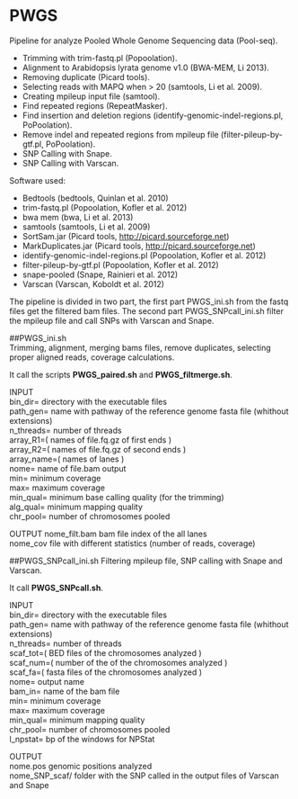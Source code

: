 PWGS
=====

Pipeline for analyze Pooled Whole Genome Sequencing data (Pool-seq).

- Trimming with trim-fastq.pl (Popoolation).
- Alignment to Arabidopsis lyrata genome v1.0 (BWA-MEM, Li 2013).
- Removing duplicate (Picard tools).
- Selecting reads with MAPQ when > 20 (samtools, Li et al. 2009).
- Creating mpileup input file (samtool).
- Find repeated regions (RepeatMasker).
- Find insertion and deletion regions (identify-genomic-indel-regions.pl, PoPoolation).
- Remove indel and repeated regions from mpileup file (filter-pileup-by-gtf.pl, PoPoolation).
- SNP Calling with Snape. 
- SNP Calling with Varscan.


Software used:

- Bedtools (bedtools, Quinlan et al. 2010)
- trim-fastq.pl (Popoolation, Kofler et al. 2012)
- bwa mem (bwa, Li et al. 2013)
- samtools (samtools, Li et al. 2009)
- SortSam.jar (Picard tools, http://picard.sourceforge.net)
- MarkDuplicates.jar (Picard tools, http://picard.sourceforge.net)
- identify-genomic-indel-regions.pl (Popoolation, Kofler et al. 2012)
- filter-pileup-by-gtf.pl (Popoolation, Kofler et al. 2012)
- snape-pooled (Snape, Rainieri et al. 2012)
- Varscan (Varscan, Koboldt et al. 2012)

The pipeline is divided in two part, the first part PWGS_ini.sh from the fastq files get the filtered bam files. The second part PWGS_SNPcall_ini.sh filter the mpileup file and call SNPs with Varscan and Snape.

##PWGS_ini.sh   
Trimming, alignment, merging bams files, remove duplicates, selecting proper aligned reads, coverage calculations.

It call the scripts **PWGS_paired.sh** and **PWGS_filtmerge.sh**.

INPUT  
bin_dir= directory with the executable files  
path_gen= name with pathway of the reference genome fasta file (whithout extensions)  
n_threads= number of threads  
array_R1=( names of file.fq.gz of first ends )  
array_R2=( names of file.fq.gz of second ends )  
array_name=( names of lanes )  
nome= name of file.bam output  
min= minimum coverage  
max= maximum coverage  
min_qual= minimum base calling quality (for the trimming)  
alg_qual= minimum mapping quality  
chr_pool= number of chromosomes pooled  

OUTPUT
nome_filt.bam bam file index of the all lanes  
nome_cov file with different statistics (number of reads, coverage)  

##PWGS_SNPcall_ini.sh
Filtering mpileup file, SNP calling with Snape and Varscan.

It call **PWGS_SNPcall.sh**.

INPUT  
bin_dir= directory with the executable files  
path_gen= name with pathway of the reference genome fasta file (whithout extensions)  
n_threads= number of threads  
scaf_tot=( BED files of the chromosomes analyzed )  
scaf_num=( number of the of the chromosomes analyzed )  
scaf_fa=( fasta files of the chromosomes analyzed )  
nome= output name  
bam_in= name of the bam file  
min= minimum coverage  
max= maximum coverage  
min_qual= minimum mapping quality  
chr_pool= number of chromosomes pooled  
l_npstat= bp of the windows for NPStat  

OUTPUT  
nome.pos genomic positions analyzed  
nome_SNP_scaf/ folder with the SNP called in the output files of Varscan and Snape  

